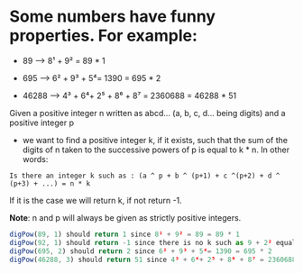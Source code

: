 # Some numbers have funny properties. For example:

- 89 --> 8¹ + 9² = 89 * 1

- 695 --> 6² + 9³ + 5⁴= 1390 = 695 * 2

- 46288 --> 4³ + 6⁴+ 2⁵ + 8⁶ + 8⁷ = 2360688 = 46288 * 51

Given a positive integer n written as abcd... (a, b, c, d... being digits) and a positive integer p

- we want to find a positive integer k, if it exists, such that the sum of the digits of n taken to the successive powers of p is equal to k * n.
In other words:

`Is there an integer k such as : (a ^ p + b ^ (p+1) + c ^(p+2) + d ^ (p+3) + ...) = n * k`

If it is the case we will return k, if not return -1.

**Note**: n and p will always be given as strictly positive integers.

```js
digPow(89, 1) should return 1 since 8¹ + 9² = 89 = 89 * 1
digPow(92, 1) should return -1 since there is no k such as 9 + 2² equals 92 * k
digPow(695, 2) should return 2 since 6² + 9³ + 5⁴= 1390 = 695 * 2
digPow(46288, 3) should return 51 since 4³ + 6⁴+ 2⁵ + 8⁶ + 8⁷ = 2360688 = 46288 * 51
```
